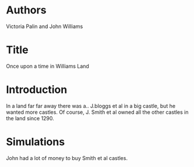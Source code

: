 # Authors
Victoria Palin and John Williams

# Title
Once upon a time in Williams Land

# Introduction
In a land far far away there was a.. 
J.bloggs et al in a big castle, but he wanted more castles.
Of course, J. Smith et al owned all the other castles in the land since 1290.

# Simulations
John had a lot of money to buy Smith et al castles.

